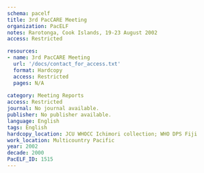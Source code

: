 ```yaml
---
schema: pacelf
title: 3rd PacCARE Meeting
organization: PacELF
notes: Rarotonga, Cook Islands, 19-23 August 2002
access: Restricted

resources:
- name: 3rd PacCARE Meeting
  url: '/docs/contact_for_access.txt'
  format: Hardcopy
  access: Restricted
  pages: N/A
 
category: Meeting Reports
access: Restricted
journal: No journal available.
publisher: No publisher available. 
language: English 
tags: English 
hardcopy_location: JCU WHOCC Ichimori collection; WHO DPS Fiji
work_location: Multicountry Pacific
year: 2002
decade: 2000
PacELF_ID: 1515
---
```

